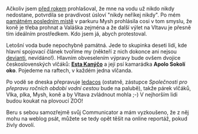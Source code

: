 <!-- dcterms:identifier = riderweblog#167 -->
<!-- dcterms:title = Never say never -->
<!-- dcterms:abstract = Altaiří ZOO znovu na Vltavě -->
<!-- np9:categoryId = 1 -->
<!-- x4w:category = Koně -->
<!-- np9:authorId = 1 -->
<!-- np9:authorEmail = michal.valasek@altairis.cz -->
<!-- dcterms:creator = Michal Altair Valášek -->
<!-- dcterms:created = 2004-09-03T17:23:54.903+02:00 -->
<!-- dcterms:date = 2004-09-03T17:23:54.903+02:00 -->

Ačkoliv jsem [před rokem](/entry/month-200308.aspx) prohlašoval, že mne na vodu už nikdo nikdy nedostane, potvrdila se pravdivost úsloví "nikdy neříkej nikdy". Po mém [památném posledním místě](http://www.bdsm.cz/art/clanek.asp?id=916) v parkuru Mysh prohlásila cosi v tom smyslu, že koně je třeba prohnat a Valáška zejména a že další výlet na Vltavu je přesně tím ideálním prostředkem. Kdo jsem já, abych protestoval.

Letošní voda bude nepochybně památná. Jede to skupinka deseti lidí, kde hlavní spojovací článek tvoříme my (někteří z nich dokonce ani nejsou [devianti](http://www.bdsm.cz/), nevídáno!). Hlavním obveselením výpravy bude ovšem dvojice československých vlčáků: [**Esta Kanýčo**](http://www.vlcak.cz/) a její psí kamarádka **Apolo Sokolí oko**. Pojedeme na raftech, v každém jedna vlčanda.

Po vodě se dneska přepravuje [ledacos](http://www.dcnet.cz/detail.php?idz=1168&akce=comments) (ostatně, zástupce *Společnosti pro přepravu ročních období vodní cestou* bude na palubě), takže párek vlčáků, Vlka, plka, Mysh, koně a by Vltava zvládnout mohla ;-) V nejhorším lidi budou koukat na plovoucí ZOO!

Beru s sebou samozřejmě svůj Communicator a mám vyzkoušeno, že z něj mohu na weblog psát, můžete se tedy opět těšit na online reportáž, pokud živly dovolí.